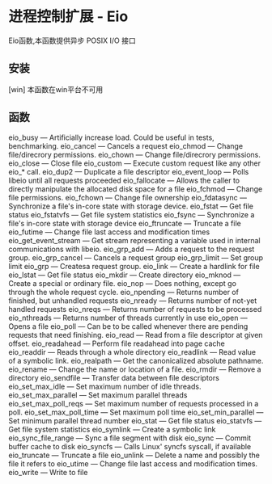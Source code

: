 # 进程控制扩展 - Eio


Eio函数,本函数提供异步 POSIX I/O 接口


## 安装

[win] 本函数在win平台不可用

## 函数

eio_busy — Artificially increase load. Could be useful in tests, benchmarking.
eio_cancel — Cancels a request
eio_chmod — Change file/direcrory permissions.
eio_chown — Change file/direcrory permissions.
eio_close — Close file
eio_custom — Execute custom request like any other eio_* call.
eio_dup2 — Duplicate a file descriptor
eio_event_loop — Polls libeio until all requests proceeded
eio_fallocate — Allows the caller to directly manipulate the allocated disk space for a file
eio_fchmod — Change file permissions.
eio_fchown — Change file ownership
eio_fdatasync — Synchronize a file's in-core state with storage device.
eio_fstat — Get file status
eio_fstatvfs — Get file system statistics
eio_fsync — Synchronize a file's in-core state with storage device
eio_ftruncate — Truncate a file
eio_futime — Change file last access and modification times
eio_get_event_stream — Get stream representing a variable used in internal communications with libeio.
eio_grp_add — Adds a request to the request group.
eio_grp_cancel — Cancels a request group
eio_grp_limit — Set group limit
eio_grp — Createsa request group.
eio_link — Create a hardlink for file
eio_lstat — Get file status
eio_mkdir — Create directory
eio_mknod — Create a special or ordinary file.
eio_nop — Does nothing, except go through the whole request cycle.
eio_npending — Returns number of finished, but unhandled requests
eio_nready — Returns number of not-yet handled requests
eio_nreqs — Returns number of requests to be processed
eio_nthreads — Returns number of threads currently in use
eio_open — Opens a file
eio_poll — Can be to be called whenever there are pending requests that need finishing.
eio_read — Read from a file descriptor at given offset.
eio_readahead — Perform file readahead into page cache
eio_readdir — Reads through a whole directory
eio_readlink — Read value of a symbolic link.
eio_realpath — Get the canonicalized absolute pathname.
eio_rename — Change the name or location of a file.
eio_rmdir — Remove a directory
eio_sendfile — Transfer data between file descriptors
eio_set_max_idle — Set maximum number of idle threads.
eio_set_max_parallel — Set maximum parallel threads
eio_set_max_poll_reqs — Set maximum number of requests processed in a poll.
eio_set_max_poll_time — Set maximum poll time
eio_set_min_parallel — Set minimum parallel thread number
eio_stat — Get file status
eio_statvfs — Get file system statistics
eio_symlink — Create a symbolic link
eio_sync_file_range — Sync a file segment with disk
eio_sync — Commit buffer cache to disk
eio_syncfs — Calls Linux' syncfs syscall, if available
eio_truncate — Truncate a file
eio_unlink — Delete a name and possibly the file it refers to
eio_utime — Change file last access and modification times.
eio_write — Write to file
